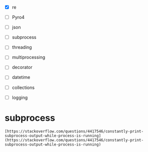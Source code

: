 
- [x] re
- [ ] Pyro4
- [ ] json
- [ ] subprocess
- [ ] threading
- [ ] multiprocessing
- [ ] decorator
- [ ] datetime
- [ ] collections
- [ ] logging



# subprocess
    [https://stackoverflow.com/questions/4417546/constantly-print-subprocess-output-while-process-is-running](https://stackoverflow.com/questions/4417546/constantly-print-subprocess-output-while-process-is-running)
